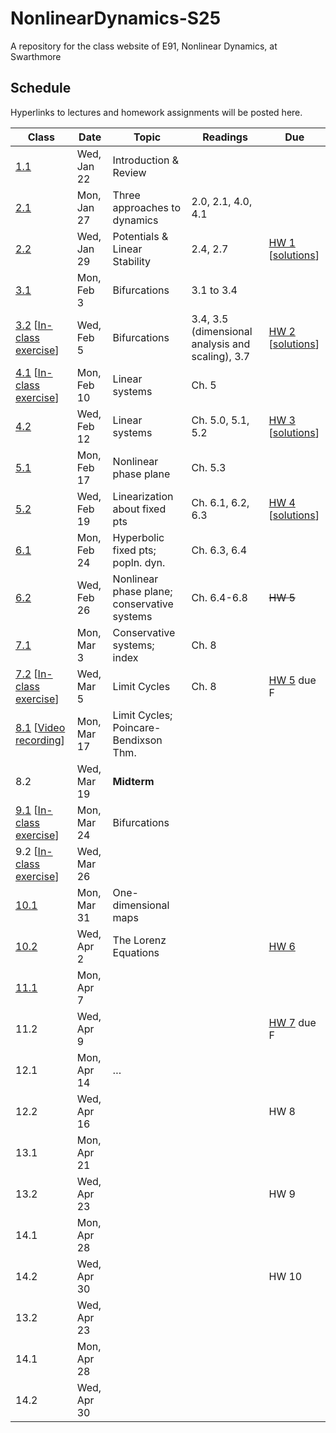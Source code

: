 # NonlinearDynamics-S25
A repository for the class website of E91, Nonlinear Dynamics, at Swarthmore

## Schedule

Hyperlinks to lectures and homework assignments will be posted here. 

| **Class**                                                                         | **Date**    | **Topic**                                   | **Readings**                                     | **Due**                                               |
|-----------------------------------------------------------------------------------|-------------|---------------------------------------------|--------------------------------------------------|-------------------------------------------------------|
| [1.1](Lecs/E91.S25.Lec1.pdf)                                                      | Wed, Jan 22 | Introduction & Review                       |                                                  |                                                       |
| [2.1](Lecs/E91.S25.Lec2.pdf)                                                      | Mon, Jan 27 | Three approaches to dynamics                | 2.0, 2.1, 4.0, 4.1                               |                                                       |
| [2.2](Lecs/E91.S25.Lec3.pdf)                                                      | Wed, Jan 29 | Potentials & Linear Stability               | 2.4, 2.7                                         | [HW 1](HW/HW1.pdf) [[solutions](HW/HW1Solutions.pdf)] |
| [3.1](Lecs/E91.S25.Lec4.pdf)                                                      | Mon, Feb 3  | Bifurcations                                | 3.1 to 3.4                                       |                                                       |
| [3.2](Lecs/E91.S25.Lec5.pdf) [[In-class exercise](Exercises/Exercise1.pdf)]       | Wed, Feb 5  | Bifurcations                                | 3.4, 3.5 (dimensional analysis and scaling), 3.7 | [HW 2](HW/HW2.pdf) [[solutions](HW/HW2Solutions.pdf)] |
| [4.1](Lecs/E91.S25.Lec6.pdf)  [[In-class exercise](Exercises/Exercise2.pdf)]      | Mon, Feb 10 | Linear systems                              | Ch. 5                                            |                                                       |
| [4.2](Lecs/E91.S25.Lec7.pdf)                                                      | Wed, Feb 12 | Linear systems                              | Ch. 5.0, 5.1, 5.2                                | [HW 3](HW/HW3.pdf) [[solutions](HW/HW3Solutions.pdf)] |
| [5.1](Lecs/E91.S25.Lec8.pdf)                                                      | Mon, Feb 17 | Nonlinear phase plane                       | Ch. 5.3                                          |                                                       |
| [5.2](Lecs/E91.S25.Lec9.pdf)                                                      | Wed, Feb 19 | Linearization about fixed pts               | Ch. 6.1, 6.2, 6.3                                | [HW 4](HW/HW4.pdf) [[solutions](HW/HW4Solutions.pdf)] |
| [6.1](Lecs/E91.S25.Lec10.pdf)                                                     | Mon, Feb 24 | Hyperbolic fixed pts; popln. dyn.           | Ch. 6.3, 6.4                                     |                                                       |
| [6.2](Lecs/E91.S25.Lec11.pdf)                                                     | Wed, Feb 26 | Nonlinear phase plane; conservative systems | Ch. 6.4-6.8                                      | ~~HW 5~~                                              |
| [7.1](Lecs/E91.S25.Lec12.pdf)                                                     | Mon, Mar 3  | Conservative systems; index                 | Ch. 8                                            |                                                       |
| [7.2](Lecs/E91.S25.Lec13.pdf) [[In-class exercise](Exercises/Exercise3.pdf)]      | Wed, Mar 5  | Limit Cycles                                | Ch. 8                                            | [HW 5](HW/HW5.pdf) due F                              |
| [8.1](Lecs/E91.S25.Lec14.pdf) [[Video recording](https://tinyurl.com/E91March17)] | Mon, Mar 17 | Limit Cycles; Poincare-Bendixson Thm.       |                                                  |                                                       |
| 8.2                                                                               | Wed, Mar 19 | **Midterm**                                 |                                                  |                                                       |
| [9.1](Lecs/E91.S25.Lec15.pdf) [[In-class exercise](Exercises/Exercise4.pdf)]      | Mon, Mar 24 | Bifurcations                                |                                                  |                                                       |
| 9.2 [[In-class exercise](Exercises/Exercise5.pdf)]                                | Wed, Mar 26 |                                             |                                                  |                                                       |
| [10.1](Lecs/E91.S25.Lec16.pdf)                                                    | Mon, Mar 31 | One-dimensional maps                        |                                                  |                                                       |
| [10.2](Lecs/E91.S25.Lec17.pdf)                                                    | Wed, Apr 2  | The Lorenz Equations                        |                                                  | [HW 6](HW/HW6.pdf)                                    |
| [11.1](Lecs/E91.S25.Lec18.pdf)                                                    | Mon, Apr 7  |                                             |                                                  |                                                       |
| 11.2                                                                              | Wed, Apr 9  |                                             |                                                  | [HW 7](HW/HW7.pdf) due F                                                  |
| 12.1                                                                              | Mon, Apr 14 | …                                           |                                                  |                                                       |
| 12.2                                                                              | Wed, Apr 16 |                                             |                                                  | HW 8                                                  |
| 13.1                                                                              | Mon, Apr 21 |                                             |                                                  |                                                       |
| 13.2                                                                              | Wed, Apr 23 |                                             |                                                  | HW 9                                                  |
| 14.1                                                                              | Mon, Apr 28 |                                             |                                                  |                                                       |
| 14.2                                                                              | Wed, Apr 30 |                                             |                                                  | HW 10                                                 |
| 13.2                                                                              | Wed, Apr 23 |                                             |                                                  |                                                       |
| 14.1                                                                              | Mon, Apr 28 |                                             |                                                  |                                                       |
| 14.2                                                                              | Wed, Apr 30 |                                             |                                                  |                                                       |

